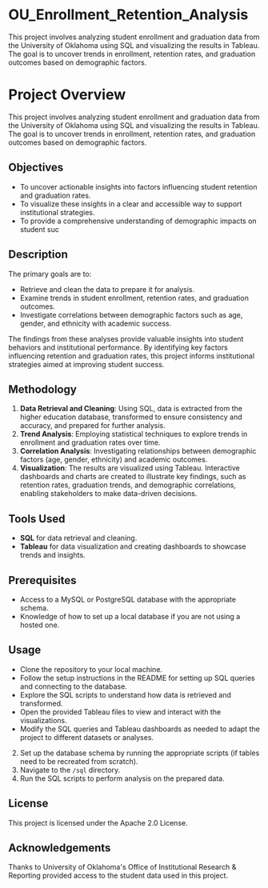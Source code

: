 # OU_Enrollment_Retention_Analysis
This project involves analyzing student enrollment and graduation data from the University of Oklahoma using SQL and visualizing the results in Tableau. The goal is to uncover trends in enrollment, retention rates, and graduation outcomes based on demographic factors.

# Project Overview
This project involves analyzing student enrollment and graduation data from the University of Oklahoma using SQL and visualizing the results in Tableau. The goal is to uncover trends in enrollment, retention rates, and graduation outcomes based on demographic factors.


## Objectives
- To uncover actionable insights into factors influencing student retention and graduation rates.
- To visualize these insights in a clear and accessible way to support institutional strategies.
- To provide a comprehensive understanding of demographic impacts on student suc

## Description
The primary goals are to:

- Retrieve and clean the data to prepare it for analysis.
- Examine trends in student enrollment, retention rates, and graduation outcomes.
- Investigate correlations between demographic factors such as age, gender, and ethnicity with academic success.

The findings from these analyses provide valuable insights into student behaviors and institutional performance. By identifying key factors influencing retention and graduation rates, this project informs institutional strategies aimed at improving student success.

## Methodology
1. **Data Retrieval and Cleaning**: Using SQL, data is extracted from the higher education database, transformed to ensure consistency and accuracy, and prepared for further analysis.
2. **Trend Analysis**: Employing statistical techniques to explore trends in enrollment and graduation rates over time.
3. **Correlation Analysis**: Investigating relationships between demographic factors (age, gender, ethnicity) and academic outcomes.
4. **Visualization**: The results are visualized using Tableau. Interactive dashboards and charts are created to illustrate key findings, such as retention rates, graduation trends, and demographic correlations, enabling stakeholders to make data-driven decisions.

## Tools Used
- **SQL** for data retrieval and cleaning.
- **Tableau** for data visualization and creating dashboards to showcase trends and insights.

## Prerequisites
- Access to a MySQL or PostgreSQL database with the appropriate schema.
- Knowledge of how to set up a local database if you are not using a hosted one.

## Usage
- Clone the repository to your local machine.
- Follow the setup instructions in the README for setting up SQL queries and connecting to the database.
- Explore the SQL scripts to understand how data is retrieved and transformed.
- Open the provided Tableau files to view and interact with the visualizations.
- Modify the SQL queries and Tableau dashboards as needed to adapt the project to different datasets or analyses.
2. Set up the database schema by running the appropriate scripts (if tables need to be recreated from scratch).
3. Navigate to the `/sql` directory.
4. Run the SQL scripts to perform analysis on the prepared data.

## License
This project is licensed under the Apache 2.0 License.

## Acknowledgements
Thanks to University of Oklahoma's Office of Institutional Research & Reporting provided access to the student data used in this project. 


